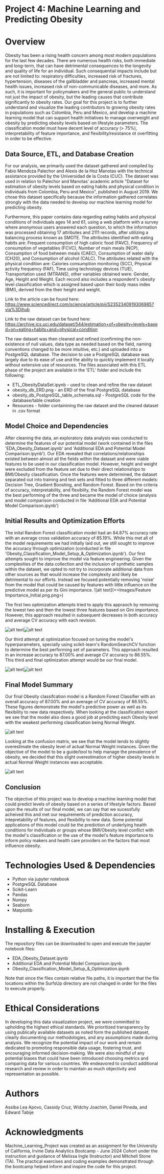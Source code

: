 # Project 4: Machine Learning and Predicting Obesity

# Overview
Obesity has been a rising health concern among most modern populations for the last few decades. There are numerous health risks, both  immediate and long-term, that can have detrimental consequences to the longevity and quality of life for an individual. Such consequential impacts include but are not limited to: respiratory difficulties, increased risk of fractures, hypertension, diseases of the gallbladder and pancreas, increased mental health issues, increased risk of non-communicable diseases, and more. As such, it is important for policymakers and the general public to understand not just the impact of obesity, but the leading causes that contribute significantly to obesity rates. Our goal for this project is to further understand and visualize the leading contributors to growing obesity rates in populations such as Colombia, Peru and Mexico, and develop a machine learning model that can support health initiatives to manage overweight and obesity by predicting obesity levels based on lifestyle parameters.  The classification model must have decent level of accuracy (> 75%), interpretability of feature importance, and flexibility/resistance ot overfitting in order to be effective.

## Data Source, ETL, and Database Creation
For our analysis, we primarily used the dataset gathered and compiled by Fabio Mendoza Palechor and Alexis de la Hoz Manotas with the technical assistance provided by the Universidad de la Costa (CUC). The dataset was used in relation to Palechor and Manotas' academic article "Dataset for estimation of obesity levels based on eating habits and physical condition in individuals from Colombia, Peru and Mexico", published in August 2019. We chose this dataset specifically because the information gathered correlates strongly with the data needed to develop our machine learning model for predicting obesity. 

Furthermore, this paper contains data regarding eating habits and physical conditions of individuals ages 14 and 61, using a web platform with a survey where anonymous users answered each question, to which the information was processed obtaining 17 attributes and 2111 records, after utilizing a balancing process known as SMOTE. The attributes identified with eating habits are: Frequent consumption of high caloric food (FAVC), Frequency of consumption of vegetables (FCVC), Number of main meals (NCP), Consumption of food between meals (CAEC), Consumption of water daily (CH20), and Consumption of alcohol (CALC). The attributes related with the physical condition are: Calories consumption monitoring (SCC), Physical activity frequency (FAF), Time using technology devices (TUE), Transportation used (MTRANS), other variables obtained were: Gender, Age, Height and Weight.  Each record also includes a respondent's obesity level classification which is assigned based upon their body mass index (BMI), derived from the their height and weight.

Link to the article can be found here: https://www.sciencedirect.com/science/article/pii/S2352340919306985?via%3Dihub

Link to the raw dataset can be found here: https://archive.ics.uci.edu/dataset/544/estimation+of+obesity+levels+based+on+eating+habits+and+physical+condition

The raw dataset was then cleaned and refined (confirming the non-existence of null values, data type as needed based on the field, naming conventions changed to be more intuitive, etc.) and uploaded into a PostgreSQL database.  The decision to use a PostgreSQL database was largely due to its ease of use and the ability to quickly implement it locally without extensive use of resources.  The files associated with this ETL phase of the project are available in the 'ETL' folder and include the following:
* ETL_ObesityDataSet.ipynb - used to clean and refine the raw dataset
* obesity_db_ERD.png - an ERD of the final PostgreSQL database
* obesity_db_PostgreSQL_table_schemata.sql - PostgreSQL code for the database/table creation
* Resources - folder containining the raw dataset and the cleaned dataset in .csv format

## Model Choice and Dependencies
After cleaning the data, an exploratory data analysis was conducted to determine the features of our potential model (work contained in the files 'EDA_Obesity_Dataset.ipynb' and 'Additional EDA and Potential Model Comparison.ipynb').  Our EDA revealed that correlations/relationships existed between almost all the fields within the dataset and were viable features to be used in our classification model.  However, height and weight were excluded from the feature set due to their direct relationshipo to BMI/Obesity classification.
Once the features were determined, the dataset separated out into training and test sets and fitted to three different models: Decision Tree, Gradient Boosting, and Random Forest.  Based on the criteria of accuracy, interpretability, and flexiblity, the Random Forest model was the best performing of the three and became the model of choice (analysis and model comparison conducted in file 'Additional EDA and Potential Model Comparison.ipynb')

## Initial Results and Optimization Efforts
The inital Random Forest classification model had an 84.87% accuracy rate with an average cross validation accuracy of 85.19%.  While this met all of the model requirements we had initially laid out, we still sought to improve the accuracy through optimization (conducted in file 'Obesity_Classification_Model_Setup_&_Optimization.ipynb').  Our first attempts sought to improve the model via feature engineering.  Given the complexities of the data collection and the inclusion of synthetic samples within the dataset, we opted to not try to incorporate additional data from other sources as that would increase the complexity and likely be detrimental to our efforts.  Instead we focused potentially removing 'noise' from the model that could be caused by features with little influence on the predictive model as per its Gini importance.
![alt text](<<Images/Feature Importance_Initial.png.png>)

The first two optimization attempts tried to apply this appraoch by removing the lowest two and then the lowest three features based on Gini importance.  However, this approach resulted in subsequent decreases in both accuracy and average CV accuracy with each revision.

![alt text](<Images/Accuracy Comparison _Initial_1_2.png>)![alt text](<Images/CV_Accuracy Comparison _Initial_1_2.png>)

Our third attempt at optimization focused on tuning the model's hyperparameters, specially using scikit-learn's RandomSearchCV function to determine the best performing set of parameters.  This approach resulted in an increase accuracy to 87.00% and average CV accuracy to 86.55%.  This third and final optimization attempt would be our final model.

![alt text](<Images/Accuracy Comparison _Initial_3.png>)![alt text](<Images/CV_Accuracy Comparison _Initial_3.png>)
## Final Model Summary
Our final Obesity classifcation model is a Random Forest Classifier with an overall accuracy of 87.00% and an average of CV accuracy of 86.55%.  These figures demonstrate the model's predictive power as well as its  flexibility to new data respectively.  When looking at the classification report we see that the model also does a good job at predicting each Obesity level with the weakest performing classification being Normal Weight.

![alt text](<Images/Classification Report_Final.png>)

Looking at the confusion matrix, we see that the model tends to slightly overestimate the obesity level of actual Normal Weight instances.  Given the objective of the model to be a guide/tool to help manage the prevalence of obesity, we decided that this slight overestimation of higher obesity levels in actual Normal Weight instances was acceptable.

![alt text](<Images/Confusion Matrix_Final.png>)
## Conclusion
The objective of this project was to develop a machine learning model that could predict levels of obesity based on a series of lifestyle factors.  Based upon the results of our final model, we can say that we sucessfully acheived this and met our requirements of prediction accuracy, intepretability of features, and flexibility to new data.  Some potential applications of this model could be the prediction of underlying health conditions for individuals or groups whose BMI/Obesity level conflict with the model's classification or the use of the model's feature importance to inform policy makers and health care providers on the factors that most influence obesity.

# Technologies Used & Dependencies
* Python via jupyter notebook
* PostgreSQL Database
* Scikit-Learn
* Pandas
* Numpy
* Seaborn
* Matplotlib

# Installing & Execution
The repository files can be downloaded to open and execute the jupyter notebook files:
* EDA_Obesity_Dataset.ipynb
* Additional EDA and Potential Model Comparison.ipynb
* Obesity_Classification_Model_Setup_&_Optimization.ipynb

Note that since the files contain relative file paths, it is important that the file locations within the SurfsUp directory are not changed in order for the files to execute properly.

# Ethical Considerations
In developing this data visualization project, we were committed to upholding the highest ethical standards. We prioritized transparency by using publically available datasets as noted form the published dataset, clearly documenting our methodologies, and any assumptions made during analysis. We recognize the potential impact of our work and remain dedicated to promoting responsible data usage, fostering trust, and encouraging informed decision-making.  We were also mindful of any potential biases that could have been introduced choosing metrics and comparing data for various countries.  We endeavored to conduct additional research and review in order to maintain as much objectivity and representation as possible.

# Authors
Assiba Lea Apovo, Cassidy Cruz, Widchy Joachim, Daniel Pineda, and Edward Tabije

# Acknowledgments
Machine_Learning_Project was created as an assignment for the University of California, Irvine Data Analytics Bootcamp - June 2024 Cohort under the instruction and guidance of Melissa Ingle (Instructor) and Mitchell Stone (TA). The practical exercises and coding examples demonstrated through the bootcamp helped inform and inspire the code for this project.
